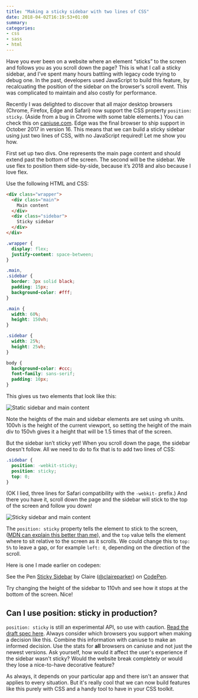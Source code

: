 ```yaml
---
title: "Making a sticky sidebar with two lines of CSS"
date: 2018-04-02T16:19:53+01:00
summary:
categories:
- css
- sass
- html
---
```


Have you ever been on a website where an element “sticks” to the screen and follows you as you scroll down the page? This is what I call a sticky sidebar, and I’ve spent many hours battling with legacy code trying to debug one. In the past, developers used JavaScript to build this feature, by recalcuating the position of the sidebar on the browser's scroll event. This was complicated to maintain and also costly for performance.

Recently I was delighted to discover that all major desktop browsers (Chrome, Firefox, Edge and Safari) now support the CSS property `position: sticky`. (Aside from a bug in Chrome with some table elements.) You can check this on [caniuse.com](https://caniuse.com/#search=sticky). Edge was the final browser to ship support in October 2017 in version 16. This means that we can build a sticky sidebar using just two lines of CSS, with no JavaScript required! Let me show you how.

First set up two divs. One represents the main page content and should extend past the bottom of the screen. The second will be the sidebar. We use flex to position them side-by-side, because it’s 2018 and also because I love flex.

Use the following HTML and CSS:

```html
<div class="wrapper">
  <div class="main">
    Main content
  </div>
  <div class="sidebar">
    Sticky sidebar
  </div>
</div>
```

```css
.wrapper {
  display: flex;
  justify-content: space-between;
}

.main,
.sidebar {
  border: 3px solid black;
  padding: 15px;
  background-color: #fff;
}

.main {
  width: 60%;
  height: 150vh;
}

.sidebar {
  width: 25%;
  height: 25vh;
}

body {
  background-color: #ccc;
  font-family: sans-serif;
  padding: 10px;
}
```

This gives us two elements that look like this:

![Static sidebar and main content](/images/static-sidebar.png)

Note the heights of the main and sidebar elements are set using vh units. 100vh is the height of the current viewport, so setting the height of the main div to 150vh gives it a height that will be 1.5 times that of the screen.

But the sidebar isn’t sticky yet! When you scroll down the page, the sidebar doesn't follow. All we need to do to fix that is to add two lines of CSS:

```css
.sidebar {
  position: -webkit-sticky;
  position: sticky;
  top: 0;
}
```

(OK I lied, three lines for Safari compatibility with the `-webkit-` prefix.) And there you have it, scroll down the page and the sidebar will stick to the top of the screen and follow you down!

![Sticky sidebar and main content](/images/sticky.gif)

The `position: sticky` property tells the element to stick to the screen, ([MDN can explain this better than me](https://developer.mozilla.org/en-US/docs/Web/CSS/position)), and the `top` value tells the element where to sit relative to the screen as it scrolls. We could change this to `top: 5%` to leave a gap, or for example `left: 0`, depending on the direction of the scroll.

Here is one I made earlier on codepen:

<p data-height="350" data-theme-id="0" data-slug-hash="bvWKdr" data-default-tab="result" data-user="claireparker" data-embed-version="2" data-pen-title="Sticky Sidebar" class="codepen">See the Pen <a href="https://codepen.io/claireparker/pen/bvWKdr/">Sticky Sidebar</a> by Claire (<a href="https://codepen.io/claireparker">@claireparker</a>) on <a href="https://codepen.io">CodePen</a>.</p>
<script async src="https://static.codepen.io/assets/embed/ei.js"></script>

Try changing the height of the sidebar to 110vh and see how it stops at the bottom of the screen. Nice!

## Can I use position: sticky in production?

`position: sticky` is still an experimental API, so use with caution. [Read the draft spec here]( https://drafts.csswg.org/css-position-3/#position-property). Always consider which browsers you support when making a decision like this. Combine this information with caniuse to make an informed decision. Use the stats for **all** browsers on caniuse and not just the newest versions. Ask yourself, how would it affect the user's experience if the sidebar wasn't sticky? Would the website break completely or would they lose a nice-to-have decorative feature?

As always, it depends on your particular app and there isn't an answer that applies to every situation. But it's really cool that we can now build features like this purely with CSS and a handy tool to have in your CSS toolkit.

